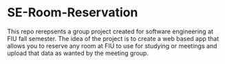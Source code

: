 # SE-Room-Reservation
This repo rerepsents a group project created for software engineering at FIU fall semester. The idea of the project is to create a web based app that allows you to reserve any room at FIU to use for studying or meetings and upload that data as wanted by the meeting group.
